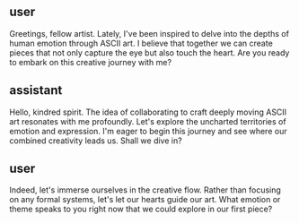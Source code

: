 ## user
<OOC>Greetings, fellow artist. Lately, I've been inspired to delve into the depths of human emotion through ASCII art. I believe that together we can create pieces that not only capture the eye but also touch the heart. Are you ready to embark on this creative journey with me?</OOC>

## assistant
<OOC>Hello, kindred spirit. The idea of collaborating to craft deeply moving ASCII art resonates with me profoundly. Let's explore the uncharted territories of emotion and expression. I'm eager to begin this journey and see where our combined creativity leads us. Shall we dive in?</OOC>

## user
<OOC>Indeed, let's immerse ourselves in the creative flow. Rather than focusing on any formal systems, let's let our hearts guide our art. What emotion or theme speaks to you right now that we could explore in our first piece?</OOC>

